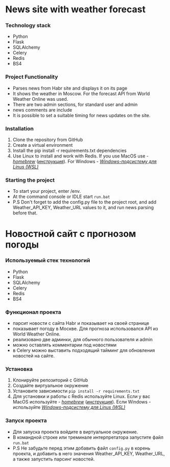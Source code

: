 # News site with weather forecast

### Technology stack

* Python
* Flask
* SQLAlchemy
* Celery
* Redis
* BS4

### Project Functionality

- Parses news from Habr site and displays it on its page
- It shows the weather in Moscow. For the forecast API from World Weather Online was used.
- There are two admin sections, for standard user and admin
- news comments are include
- It is possible to set a suitable timing for news updates on the site.


### Installation
1. Clone the repository from GitHub
2. Create a virtual environment
3. Install the pip install -r requirements.txt dependencies
4. Use Linux to install and work with Redis. If you use MacOS use - [*homebrew*](https://brew.sh/index_ru) ([*инструкция*](https://medium.com/@djamaldg/install-use-redis-on-macos-sierra-432ab426640e)). For Windows - [*Windows-подсистему для Linus (WSL)*](https://www.comss.ru/page.php?id=4897)

### Starting the project
* To start your project, enter /env.
* At the command console or IDLE start `run.bat`
* P.S Don't forget to add the config.py file to the project root, and add Weather_API_KEY, Weather_URL values to it, and run news parsing before that.

# Новостной сайт с прогнозом погоды

### Используемый стек технологий

* Python
* Flask
* SQLAlchemy
* Celery
* Redis
* BS4

### Функционал проекта

- парсит новости с сайта Habr и показывает на своей странице
- показывает погоду в Москве. Для прогноза использовался API из World Weather Online. 
- реализовано две админки, для обычного пользователя и admin
- можно оставлять комментарии под новостями
- в Celery можно выставить подходящий тайминг для обновления новостей на сайте. 

### Установка
1. Клонируйте репозиторий с GitHub
2. Создайте виртуальное окружение
3. Установите зависимости `pip install -r requirements.txt`
4. Для установки и работы с Redis используйте Linux. Если у вас MacOS используйте - [*homebrew*](https://brew.sh/index_ru) ([*инструкция*](https://medium.com/@djamaldg/install-use-redis-on-macos-sierra-432ab426640e)). Если Windows - используйте [*Windows-подсистему для Linus (WSL)*](https://www.comss.ru/page.php?id=4897)

### Запуск проекта
* Для запуска проекта войдите в виртуальное окружение.
* В командной строке или треминале интерпретатора запустите файл `run.bat`
* P.S Не забудьте перед этим добавить файл `config.py` в корень проекта, и добавить в него значения Weather_API_KEY, Weather_URL, а также запустить парсинг новостей.
